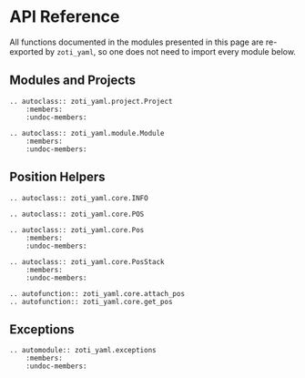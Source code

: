 # API Reference

All functions documented in the modules presented in this page are
re-exported by `zoti_yaml`, so one does not need to import every
module below.

## Modules and Projects

```{eval-rst}
.. autoclass:: zoti_yaml.project.Project
	:members:
	:undoc-members:
	
.. autoclass:: zoti_yaml.module.Module
	:members:
	:undoc-members:
```


## Position Helpers

```{eval-rst}
.. autoclass:: zoti_yaml.core.INFO

.. autoclass:: zoti_yaml.core.POS

.. autoclass:: zoti_yaml.core.Pos
	:members:
	:undoc-members:

.. autoclass:: zoti_yaml.core.PosStack
	:members:
	:undoc-members:

.. autofunction:: zoti_yaml.core.attach_pos
.. autofunction:: zoti_yaml.core.get_pos

```

## Exceptions

```{eval-rst}
.. automodule:: zoti_yaml.exceptions
	:members:
	:undoc-members:
```
